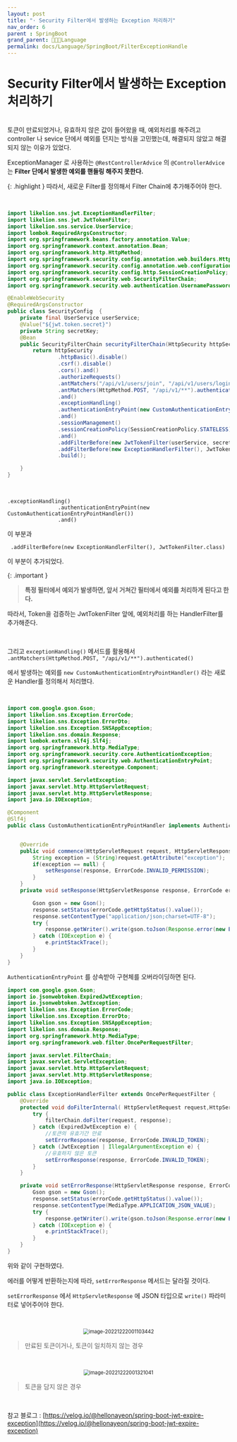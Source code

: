 ```yaml
---
layout: post
title: "· Security Filter에서 발생하는 Exception 처리하기"
nav_order: 6
parent : SpringBoot
grand_parent: 👩🏻‍💻Language
permalink: docs/Language/SpringBoot/FilterExceptionHandle
---
```



# Security Filter에서 발생하는 Exception 처리하기

<br>
토큰이 만료되었거나, 유효하지 않은 값이 들어왔을 때, 예외처리를 해주려고 controller 나 sevice 단에서 예외를 던지는 방식을 고민했는데, 해결되지 않았고 해결되지 않는 이유가 있었다.

ExceptionManager 로 사용하는 `@RestControllerAdvice` 의 `@ControllerAdvice` 는 **Filter 단에서 발생한 예외를 핸들링 해주지 못한다.**


{: .highlight }
따라서, 새로운 Filter를 정의해서 Filter Chain에 추가해주어야 한다.

<br>

```java
import likelion.sns.jwt.ExceptionHandlerFilter;
import likelion.sns.jwt.JwtTokenFilter;
import likelion.sns.service.UserService;
import lombok.RequiredArgsConstructor;
import org.springframework.beans.factory.annotation.Value;
import org.springframework.context.annotation.Bean;
import org.springframework.http.HttpMethod;
import org.springframework.security.config.annotation.web.builders.HttpSecurity;
import org.springframework.security.config.annotation.web.configuration.EnableWebSecurity;
import org.springframework.security.config.http.SessionCreationPolicy;
import org.springframework.security.web.SecurityFilterChain;
import org.springframework.security.web.authentication.UsernamePasswordAuthenticationFilter;

@EnableWebSecurity
@RequiredArgsConstructor
public class SecurityConfig  {
    private final UserService userService;
    @Value("${jwt.token.secret}")
    private String secretKey;
    @Bean
    public SecurityFilterChain securityFilterChain(HttpSecurity httpSecurity) throws Exception {
        return httpSecurity
                .httpBasic().disable()
                .csrf().disable()
                .cors().and()
                .authorizeRequests()
                .antMatchers("/api/v1/users/join", "/api/v1/users/login").permitAll()
                .antMatchers(HttpMethod.POST, "/api/v1/**").authenticated()
                .and()
                .exceptionHandling()
                .authenticationEntryPoint(new CustomAuthenticationEntryPointHandler())
                .and()
                .sessionManagement()
                .sessionCreationPolicy(SessionCreationPolicy.STATELESS)
                .and()
                .addFilterBefore(new JwtTokenFilter(userService, secretKey), UsernamePasswordAuthenticationFilter.class)
                .addFilterBefore(new ExceptionHandlerFilter(), JwtTokenFilter.class)
                .build();

    }
}
```

<br>


```
.exceptionHandling()
                .authenticationEntryPoint(new CustomAuthenticationEntryPointHandler())
                .and()
```

이 부분과
```
 .addFilterBefore(new ExceptionHandlerFilter(), JwtTokenFilter.class)
```

이 부분이 추가되었다.

{: .important }
> **특정 필터에서 예외가 발생하면, 앞서 거쳐간 필터에서 예외를 처리하게 된다고 한다.**

따라서, Token을 검증하는 JwtTokenFilter 앞에, 예외처리를 하는 HandlerFilter를 추가해준다.

<br>

그리고 `exceptionHandling()` 메서드를 활용해서 ` .antMatchers(HttpMethod.POST, "/api/v1/**").authenticated()`

에서 발생하는 예외를 `new CustomAuthenticationEntryPointHandler()` 라는 새로운 Handler를 정의해서 처리했다.

<br>

```java
import com.google.gson.Gson;
import likelion.sns.Exception.ErrorCode;
import likelion.sns.Exception.ErrorDto;
import likelion.sns.Exception.SNSAppException;
import likelion.sns.domain.Response;
import lombok.extern.slf4j.Slf4j;
import org.springframework.http.MediaType;
import org.springframework.security.core.AuthenticationException;
import org.springframework.security.web.AuthenticationEntryPoint;
import org.springframework.stereotype.Component;

import javax.servlet.ServletException;
import javax.servlet.http.HttpServletRequest;
import javax.servlet.http.HttpServletResponse;
import java.io.IOException;

@Component
@Slf4j
public class CustomAuthenticationEntryPointHandler implements AuthenticationEntryPoint {


    @Override
    public void commence(HttpServletRequest request, HttpServletResponse response, AuthenticationException authException) throws IOException, ServletException {
        String exception = (String)request.getAttribute("exception");
        if(exception == null) {
            setResponse(response, ErrorCode.INVALID_PERMISSION);
        }
    }
    private void setResponse(HttpServletResponse response, ErrorCode errorCode) throws IOException {

        Gson gson = new Gson();
        response.setStatus(errorCode.getHttpStatus().value());
        response.setContentType("application/json;charset=UTF-8");
        try {
            response.getWriter().write(gson.toJson(Response.error(new ErrorDto(new SNSAppException(errorCode)))));
        } catch (IOException e) {
            e.printStackTrace();
        }
    }
}
```

`AuthenticationEntryPoint` 를 상속받아 구현체를 오버라이딩하면 된다.

```java
import com.google.gson.Gson;
import io.jsonwebtoken.ExpiredJwtException;
import io.jsonwebtoken.JwtException;
import likelion.sns.Exception.ErrorCode;
import likelion.sns.Exception.ErrorDto;
import likelion.sns.Exception.SNSAppException;
import likelion.sns.domain.Response;
import org.springframework.http.MediaType;
import org.springframework.web.filter.OncePerRequestFilter;

import javax.servlet.FilterChain;
import javax.servlet.ServletException;
import javax.servlet.http.HttpServletRequest;
import javax.servlet.http.HttpServletResponse;
import java.io.IOException;

public class ExceptionHandlerFilter extends OncePerRequestFilter {
    @Override
    protected void doFilterInternal( HttpServletRequest request,HttpServletResponse response, FilterChain filterChain) throws ServletException, IOException {
        try {
            filterChain.doFilter(request, response);
        } catch (ExpiredJwtException e) {
            //토큰의 유효기간 만료
            setErrorResponse(response, ErrorCode.INVALID_TOKEN);
        } catch (JwtException | IllegalArgumentException e) {
            //유효하지 않은 토큰
            setErrorResponse(response, ErrorCode.INVALID_TOKEN);
        }
    }

    private void setErrorResponse(HttpServletResponse response, ErrorCode errorCode) {
        Gson gson = new Gson();
        response.setStatus(errorCode.getHttpStatus().value());
        response.setContentType(MediaType.APPLICATION_JSON_VALUE);
        try {
            response.getWriter().write(gson.toJson(Response.error(new ErrorDto(new SNSAppException(errorCode)))));
        } catch (IOException e) {
            e.printStackTrace();
        }
    }
}

```

위와 같이 구현하였다.

에러를 어떻게 반환하는지에 따라, `setErrorResponse` 메서드는 달라질 것이다.

`setErrorResponse` 에서 `HttpServletResponse` 에 JSON 타입으로 `write()` 파라미터로 넣어주어야 한다.

<br>

<p align="center">
<img src="https://raw.githubusercontent.com/buinq/imageServer/main/img/image-20221222001103442.png" alt="image-20221222001103442" style="zoom:80%;" />
</p>

> 만료된 토큰이거나, 토큰이 일치하지 않는 경우

<br>

<p align="center">
<img src="https://raw.githubusercontent.com/buinq/imageServer/main/img/image-20221222001321041.png" alt="image-20221222001321041" style="zoom:80%;" />
</p>

> 토큰을 담지 않은 경우

<br>

참고 블로그 : [https://velog.io/@hellonayeon/spring-boot-jwt-expire-exception](https://velog.io/@hellonayeon/spring-boot-jwt-expire-exception)


